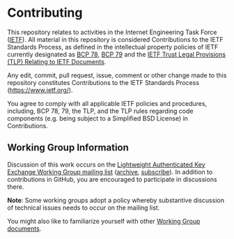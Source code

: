 # Contributing

This repository relates to activities in the Internet Engineering Task Force
([IETF](https://www.ietf.org/)). All material in this repository is considered
Contributions to the IETF Standards Process, as defined in the intellectual
property policies of IETF currently designated as
[BCP 78](https://www.rfc-editor.org/info/bcp78),
[BCP 79](https://www.rfc-editor.org/info/bcp79) and the
[IETF Trust Legal Provisions (TLP) Relating to IETF Documents](http://trustee.ietf.org/trust-legal-provisions.html).

Any edit, commit, pull request, issue, comment or other change made to this
repository constitutes Contributions to the IETF Standards Process
(https://www.ietf.org/).

You agree to comply with all applicable IETF policies and procedures, including,
BCP 78, 79, the TLP, and the TLP rules regarding code components (e.g. being
subject to a Simplified BSD License) in Contributions.
## Working Group Information

Discussion of this work occurs on the [Lightweight Authenticated Key Exchange
Working Group mailing list](mailto:lake@ietf.org)
([archive](https://mailarchive.ietf.org/arch/browse/lake/),
[subscribe](https://www.ietf.org/mailman/listinfo/Lake)).
In addition to contributions in GitHub, you are encouraged to participate in
discussions there.

**Note**: Some working groups adopt a policy whereby substantive discussion of
technical issues needs to occur on the mailing list.

You might also like to familiarize yourself with other
[Working Group documents](https://datatracker.ietf.org/wg/lake/documents/).
